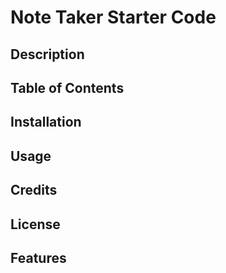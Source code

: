 # Note Taker Starter Code



## Description



## Table of Contents



## Installation



## Usage



## Credits



## License



## Features